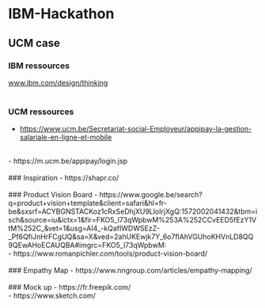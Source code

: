 # IBM-Hackathon

## UCM case
### IBM ressources
www.ibm.com/design/thinking
<br><br>
### UCM ressources
- https://www.ucm.be/Secretariat-social-Employeur/appipay-la-gestion-salariale-en-ligne-et-mobile
<br>
- https://m.ucm.be/appipay/login.jsp
<br><br>
### Inspiration
- https://shapr.co/
<br><br>
### Product Vision Board
- https://www.google.be/search?q=product+vision+template&client=safari&hl=fr-be&sxsrf=ACYBGNSTACKoz1cRxSeDhjXU9LloIrjXgQ:1572002041432&tbm=isch&source=iu&ictx=1&fir=FKO5_l73qWpbwM%253A%252CCvEED5fEzY1VtM%252C_&vet=1&usg=AI4_-kQafIWDWSEzZ-_Pf6QfiJnHrFCgUQ&sa=X&ved=2ahUKEwjk7Y_6o7flAhVGUhoKHVnLD8QQ9QEwAHoECAUQBA#imgrc=FKO5_l73qWpbwM:
<br>
- https://www.romanpichler.com/tools/product-vision-board/
<br><br>
### Empathy Map
- https://www.nngroup.com/articles/empathy-mapping/
<br><br>
### Mock up
- https://fr.freepik.com/
<br>
- https://www.sketch.com/
